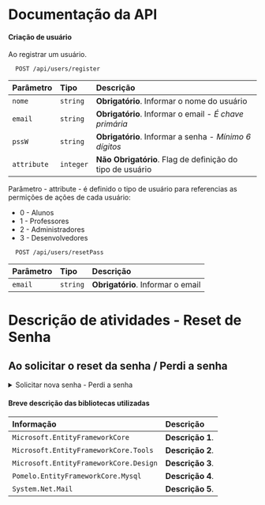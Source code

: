 # Documentação da API

#### Criação de usuário

Ao registrar um usuário.

```http
  POST /api/users/register
```
| Parâmetro        | Tipo       | Descrição                                                 |
| :--------------- | :-------   | :---------------------------------------------------      |
| `nome`           | `string`   | **Obrigatório**. Informar o nome do usuário               |
| `email`          | `string`   | **Obrigatório**. Informar o email - _É chave primária_    |
| `pssW`           | `string`   | **Obrigatório**. Informar a senha - _Mínimo 6 dígitos_    |
| `attribute`      | `integer`  | **Não Obrigatório**. Flag de definição do tipo de usuário |

Parâmetro - attribute - é definido o tipo de usuário para referencias as permições de ações de cada usuário:

* 0 - Alunos
* 1 - Professores
* 2 - Administradores
* 3 - Desenvolvedores

```http
  POST /api/users/resetPass
```
| Parâmetro        | Tipo       | Descrição                                                 |
| :--------------- | :-------   | :---------------------------------------------------      |
| `email`          | `string`   | **Obrigatório**. Informar o email                         |

# Descrição de atividades - Reset de Senha

## Ao solicitar o reset da senha / Perdi a senha

<details><summary>Solicitar nova senha - Perdi a senha</summary>
    <p>
        <table>
            <tbody>
                <tr>
                    <th style="width: 25%;">
                        E-mail.
                    </th>
                    <td>
                        É necessário informar o e-mail do usuário.
                    </td>
                </tr>
                <tr>
                    <th style="width: 25%;">
                        FindAsync(email)
                    </th>
                    <td>
                        Verifica se existe usuário cadastrado com o e-mail informado.
                    </td>
                </tr>
                <tr>
                    <th style="width: 25%;">
                        gnewpass
                    </th>
                    <td>
                        Gera uma nova senha aleatória, capturando os 8 primeiros dígitos.
                    </td>
                </tr>
                <tr>
                    <th style="width: 25%;">
                        SendMail
                    </th>
                    <td>
                        Envia um e-mail, para o e-mail informado.
                    </td>
                </tr>
            </tbody>
        </table>
    </p>
</details>

#### Breve descrição das bibliotecas utilizadas

| Informação                                 | Descrição                                                 |
| :------------------------------------------| :-------------------------------------------------------- |
| `Microsoft.EntityFrameworkCore`            | **Descrição 1**.                                          |
| `Microsoft.EntityFrameworkCore.Tools`      | **Descrição 2**.                                          |
| `Microsoft.EntityFrameworkCore.Design`     | **Descrição 3**.                                          |
| `Pomelo.EntityFrameworkCore.Mysql`         | **Descrição 4**.                                          |
| `System.Net.Mail`                          | **Descrição 5**.                                          |


